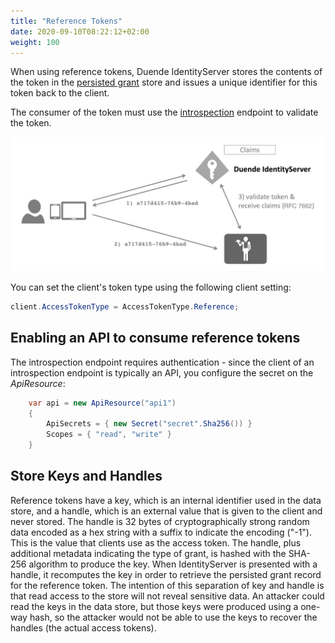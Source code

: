 ```yaml
---
title: "Reference Tokens"
date: 2020-09-10T08:22:12+02:00
weight: 100
---
```


When using reference tokens, Duende IdentityServer stores the contents of the token in the [persisted grant](/identityserver/v7/data/operational/grants) store and issues a unique identifier for this token back to the client.

The consumer of the token must use the [introspection](/identityserver/v7/reference/endpoints/introspection) endpoint to validate the token.

![reference tokens diagram](images/reference_tokens.png)

You can set the client's token type using the following client setting:

```cs
client.AccessTokenType = AccessTokenType.Reference;
```

## Enabling an API to consume reference tokens
The introspection endpoint requires authentication - since the client of an introspection endpoint is typically an API, you configure the secret on the *ApiResource*:

```cs
    var api = new ApiResource("api1")
    {
        ApiSecrets = { new Secret("secret".Sha256()) }
        Scopes = { "read", "write" }
    }
```

## Store Keys and Handles
Reference tokens have a key, which is an internal identifier used in the data store, and a handle, which is an external value that is given to the client and never stored. The handle is 32 bytes of cryptographically strong random data encoded as a hex string with a suffix to indicate the encoding ("-1"). This is the value that clients use as the access token. The handle, plus additional metadata indicating the type of grant, is hashed with the SHA-256 algorithm to produce the key. When IdentityServer is presented with a handle, it recomputes the key in order to retrieve the persisted grant record for the reference token. The intention of this separation of key and handle is that read access to the store will not reveal sensitive data. An attacker could read the keys in the data store, but those keys were produced using a one-way hash, so the attacker would not be able to use the keys to recover the handles (the actual access tokens). 
